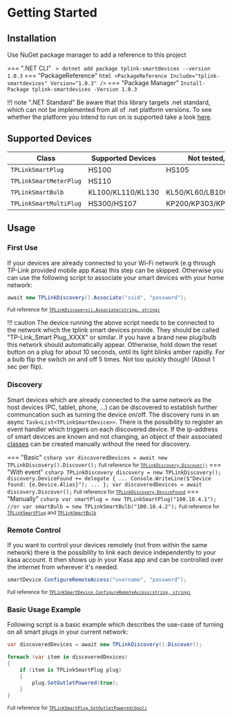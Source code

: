 # Getting Started

## Installation

Use NuGet package manager to add a reference to this project

=== ".NET CLI"
    ``` 
    > dotnet add package tplink-smartdevices --version 1.0.3
    ```
=== "PackageReference"
    ``` html
    <PackageReference Include="tplink-smartdevices" Version="1.0.3" />
    ```
=== "Package Manager"
    ```
    Install-Package tplink-smartdevices -Version 1.0.3
    ```


!!! note ".NET Standard"
    Be aware that this library targets .net standard, which can not be implemented from all of .net platform versions. To see whether the platform you intend to run on is supported take a look [here](https://github.com/dotnet/standard/blob/master/docs/versions.md).

## Supported Devices

| Class                   | Supported Devices | Not tested, maybe working         |
| ----------------------- | ----------------- |---------------------------------- |
| `TPLinkSmartPlug`       |  HS100            | HS105                             |
| `TPLinkSmartMeterPlug`  |  HS110            |                                   |
| `TPLinkSmartBulb`       | KL100/KL110/KL130 | KL50/KL60/LB100/LB110/LB120/LB130 |
| `TPLinkSmartMultiPlug`  |  HS300/HS107      | KP200/KP303/KP400                 |

## Usage

### First Use

If your devices are already connected to your Wi-Fi network (e.g through TP-Link provided mobile app Kasa) this step can be skipped. Otherwise you can use the following script to associate your smart devices with your home network:

``` csharp
await new TPLinkDiscovery().Associate("ssid", "password");
```

<small> Full reference for [`TPLinkDiscovery().Associate(string, string)`](docs/discovery.md#associatestring-string-int)</small>

!!! caution
    The device running the above script needs to be connected to the network which the tplink smart devices provide. They should be called "TP-Link_Smart Plug_XXXX" or similar. If you have a brand new plug/bulb this network should automatically appear. Otherwise, hold down the reset button on a plug for about 10 seconds, until its light blinks amber rapidly. For a bulb flip the switch on and off 5 times. Not too quickly though! (About 1 sec per flip).

### Discovery

Smart devices which are already connected to the same network as the host devices (PC, tablet, phone, ...) can be discovered to establish further communcation such as turning the device on/off. The discovery runs in an async `Task<List<TPLinkSmartDevice>>`. There is the possibility to register an event handler which triggers on each discovered device. If the ip-address of smart devices are known and not changing, an object of their associated [classes](#supported-devices) can be created manually without the need for discovery.

=== "Basic"
    ``` csharp
    var discoveredDevices = await new TPLinkDiscovery().Discover();
    ```
    <small> Full reference for [`TPLinkDiscovery.Discover()`](docs/discovery.md#discoverint-int)</small>
=== "With event"
    ``` csharp
    TPLinkDiscovery discovery = new TPLinkDiscovery();
    discovery.DeviceFound += delegate {
        ...
        Console.WriteLine($"Device found: {e.Device.Alias}");
        ...
    };
    var discoveredDevices = await discovery.Discover();
    ```
    <small> Full reference for [`TPLinkDiscovery.DeviceFound`](docs/discovery.md#devicefound)</small>
=== "Manually"
    ``` csharp
    var smartPlug = new TPLinkSmartPlug("100.10.4.1");
    //or
    var smartBulb = new TPLinkSmartBulb("100.10.4.2");
    ```
    <small> Full reference for [`TPLinkSmartPlug`](docs/devices/plug.md) and [`TPLinkSmartBulb`](docs/devices/bulb.md)</small>

### Remote Control 

If you want to control your devices remotely (not from within the same network) there is the possibility to link each device independently to your kasa account. It then shows up in your Kasa app and can be controlled over the internet from wherever it's needed.

``` csharp
smartDevice.ConfigureRemoteAccess("username", "password");
```
<small> Full reference for [`TPLinkSmartDevice.ConfigureRemoteAccess(string, string)`](docs/devices/device.md#configureremoteaccessstring-string)</small>

### Basic Usage Example 

Following script is a basic example which describes the use-case of turning on all smart plugs in your current network:

``` csharp
var discoveredDevices = await new TPLinkDiscovery().Discover();

foreach (var item in discoveredDevices)
{
    if (item is TPLinkSmartPlug plug)
    {
        plug.SetOutletPowered(true);
    }
}
```
<small> Full reference for [`TPLinkSmartPlug.SetOutletPowered(bool)`](docs/devices/plug.md#setoutletpoweredbool)</small>